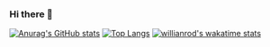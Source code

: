 ### Hi there 👋
[![Anurag's GitHub stats](https://github-readme-stats.vercel.app/api?username=MrShlyapnik)](https://github.com/anuraghazra/github-readme-stats)
[![Top Langs](https://github-readme-stats.vercel.app/api/top-langs/?username=MrShlyapnik&layout=compact)](https://github.com/anuraghazra/github-readme-stats)
[![willianrod's wakatime stats](https://github-readme-stats.vercel.app/api/wakatime?username=MrShlyapnik)](https://github.com/anuraghazra/github-readme-stats)

<!--
**MrShlyapnik/MrShlyapnik** is a ✨ _special_ ✨ repository because its `README.md` (this file) appears on your GitHub profile.

Here are some ideas to get you started:

- 🔭 I’m currently working on ...
- 🌱 I’m currently learning ...
- 👯 I’m looking to collaborate on ...
- 🤔 I’m looking for help with ...
- 💬 Ask me about ...
- 📫 How to reach me: ...
- 😄 Pronouns: ...
- ⚡ Fun fact: ...
-->
